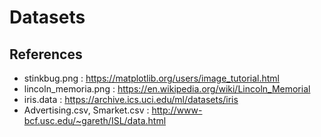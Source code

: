 # Datasets
## References
* stinkbug.png : https://matplotlib.org/users/image_tutorial.html
* lincoln_memoria.png : https://en.wikipedia.org/wiki/Lincoln_Memorial
* iris.data : https://archive.ics.uci.edu/ml/datasets/iris
* Advertising.csv, Smarket.csv : http://www-bcf.usc.edu/~gareth/ISL/data.html
